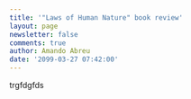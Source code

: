 ```yaml
---
title: '"Laws of Human Nature" book review'
layout: page
newsletter: false
comments: true
author: Amando Abreu
date: '2099-03-27 07:42:00'
---
```

trgfdgfds
